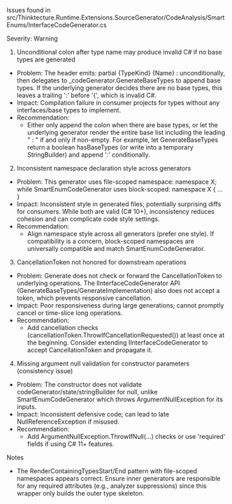 Issues found in src/Thinktecture.Runtime.Extensions.SourceGenerator/CodeAnalysis/SmartEnums/InterfaceCodeGenerator.cs

Severity: Warning

1) Unconditional colon after type name may produce invalid C# if no base types are generated
- Problem: The header emits:
    partial {TypeKind} {Name} :
  unconditionally, then delegates to _codeGenerator.GenerateBaseTypes to append base types. If the underlying generator decides there are no base types, this leaves a trailing ':' before '{', which is invalid C#.
- Impact: Compilation failure in consumer projects for types without any interfaces/base types to implement.
- Recommendation:
  - Either only append the colon when there are base types, or let the underlying generator render the entire base list including the leading " : " if and only if non-empty. For example, let GenerateBaseTypes return a boolean hasBaseTypes (or write into a temporary StringBuilder) and append ':' conditionally.

2) Inconsistent namespace declaration style across generators
- Problem: This generator uses file-scoped namespace:
    namespace X;
  while SmartEnumCodeGenerator uses block-scoped:
    namespace X
    {
       ...
    }
- Impact: Inconsistent style in generated files; potentially surprising diffs for consumers. While both are valid (C# 10+), inconsistency reduces cohesion and can complicate code style settings.
- Recommendation:
  - Align namespace style across all generators (prefer one style). If compatibility is a concern, block-scoped namespaces are universally compatible and match SmartEnumCodeGenerator.

3) CancellationToken not honored for downstream operations
- Problem: Generate does not check or forward the CancellationToken to underlying operations. The IInterfaceCodeGenerator API (GenerateBaseTypes/GenerateImplementation) also does not accept a token, which prevents responsive cancellation.
- Impact: Poor responsiveness during large generations; cannot promptly cancel or time-slice long operations.
- Recommendation:
  - Add cancellation checks (cancellationToken.ThrowIfCancellationRequested()) at least once at the beginning. Consider extending IInterfaceCodeGenerator to accept CancellationToken and propagate it.

4) Missing argument null validation for constructor parameters (consistency issue)
- Problem: The constructor does not validate codeGenerator/state/stringBuilder for null, unlike SmartEnumCodeGenerator which throws ArgumentNullException for its inputs.
- Impact: Inconsistent defensive code; can lead to late NullReferenceException if misused.
- Recommendation:
  - Add ArgumentNullException.ThrowIfNull(...) checks or use 'required' fields if using C# 11+ features.

Notes
- The RenderContainingTypesStart/End pattern with file-scoped namespaces appears correct. Ensure inner generators are responsible for any required attributes (e.g., analyzer suppressions) since this wrapper only builds the outer type skeleton.
